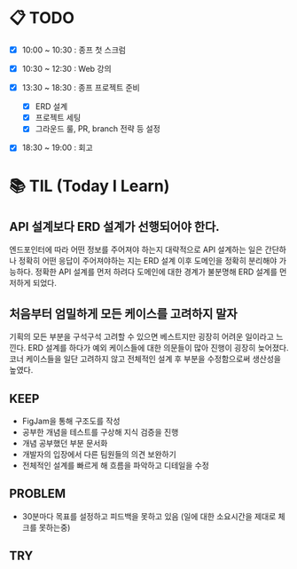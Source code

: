 
# 📋 TODO
- [x] 10:00 ~ 10:30 : 종프 첫 스크럼
- [x] 10:30 ~ 12:30 : Web 강의
- [x] 13:30 ~ 18:30 : 종프 프로젝트 준비
  - [x] ERD 설계
  - [x] 프로젝트 세팅
  - [x] 그라운드 룰, PR, branch 전략 등 설정
- [x] 18:30 ~ 19:00 : 회고
  

# 📚 TIL (Today I Learn)

## API 설계보다 ERD 설계가 선행되어야 한다.

엔드포인터에 따라 어떤 정보를 주어져야 하는지 대략적으로 API 설계하는 일은 간단하나
정확히 어떤 응답이 주어져야하는 지는 ERD 설계 이후 도메인을 정확히 분리해야 가능하다.
정확한 API 설계를 먼저 하려다 도메인에 대한 경계가 불분명해 ERD 설계를 먼저하게 되었다.

## 처음부터 엄밀하게 모든 케이스를 고려하지 말자

기획의 모든 부분을 구석구석 고려할 수 있으면 베스트지만 굉장히 어려운 일이라고 느낀다.
ERD 설계를 하다가 예외 케이스들에 대한 의문들이 많아 진행이 굉장히 늦어졌다.
코너 케이스들을 일단 고려하지 않고 전체적인 설계 후 부분을 수정함으로써 생산성을 높였다.

## KEEP

- FigJam을 통해 구조도를 작성
- 공부한 개념을 테스트를 구상해 지식 검증을 진행
- 개념 공부했던 부분 문서화
- 개발자의 입장에서 다른 팀원들의 의견 보완하기
- 전체적인 설계를 빠르게 해 흐름을 파악하고 디테일을 수정


## PROBLEM

- 30분마다 목표를 설정하고 피드백을 못하고 있음 (일에 대한 소요시간을 제대로 체크를 못하는중)


## TRY
